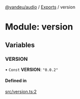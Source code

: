 [@yandeu/audio](../README.md) / [Exports](../modules.md) / version

# Module: version

## Variables

### VERSION

• `Const` **VERSION**: ``"0.0.2"``

#### Defined in

[src/version.ts:2](https://github.com/yandeu/audio/blob/91e099e/src/version.ts#L2)
